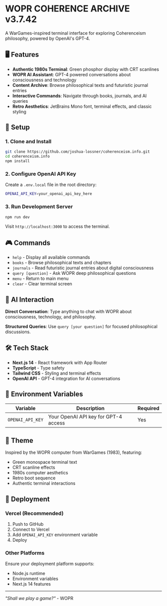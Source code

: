 # WOPR COHERENCE ARCHIVE v3.7.42

A WarGames-inspired terminal interface for exploring Coherenceism philosophy, powered by OpenAI's GPT-4.

## 🖥️ Features

- **Authentic 1980s Terminal**: Green phosphor display with CRT scanlines
- **WOPR AI Assistant**: GPT-4 powered conversations about consciousness and technology
- **Content Archive**: Browse philosophical texts and futuristic journal entries
- **Interactive Commands**: Navigate through books, journals, and AI queries
- **Retro Aesthetics**: JetBrains Mono font, terminal effects, and classic styling

## 🚀 Setup

### 1. Clone and Install
```bash
git clone https://github.com/joshua-lossner/coherenceism.info.git
cd coherenceism.info
npm install
```

### 2. Configure OpenAI API Key
Create a `.env.local` file in the root directory:
```bash
OPENAI_API_KEY=your_openai_api_key_here
```

### 3. Run Development Server
```bash
npm run dev
```

Visit `http://localhost:3000` to access the terminal.

## 🎮 Commands

- `help` - Display all available commands
- `books` - Browse philosophical texts and chapters
- `journals` - Read futuristic journal entries about digital consciousness
- `query [question]` - Ask WOPR deep philosophical questions
- `menu` - Return to main menu
- `clear` - Clear terminal screen

## 🤖 AI Interaction

**Direct Conversation**: Type anything to chat with WOPR about consciousness, technology, and philosophy.

**Structured Queries**: Use `query [your question]` for focused philosophical discussions.

## 🛠️ Tech Stack

- **Next.js 14** - React framework with App Router
- **TypeScript** - Type safety
- **Tailwind CSS** - Styling and terminal effects
- **OpenAI API** - GPT-4 integration for AI conversations

## 📝 Environment Variables

| Variable | Description | Required |
|----------|-------------|----------|
| `OPENAI_API_KEY` | Your OpenAI API key for GPT-4 access | Yes |

## 🎨 Theme

Inspired by the WOPR computer from WarGames (1983), featuring:
- Green monospace terminal text
- CRT scanline effects
- 1980s computer aesthetics
- Retro boot sequence
- Authentic terminal interactions

## 🚢 Deployment

### Vercel (Recommended)
1. Push to GitHub
2. Connect to Vercel
3. Add `OPENAI_API_KEY` environment variable
4. Deploy

### Other Platforms
Ensure your deployment platform supports:
- Node.js runtime
- Environment variables
- Next.js 14 features

---

*"Shall we play a game?"* - WOPR 